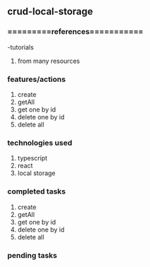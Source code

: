 ## crud-local-storage

### =========references===========

-tutorials

1. from many resources

### features/actions

1. create
2. getAll
3. get one by id
4. delete one by id
5. delete all

### technologies used

1.  typescript
2.  react
3.  local storage

### completed tasks

1. create
2. getAll
3. get one by id
4. delete one by id
5. delete all

### pending tasks
